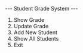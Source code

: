 --- Student Grade System ---
1. Show Grade
2. Update Grade
3. Add New Student
4. Show All Students
5. Exit
